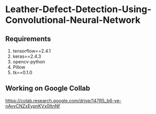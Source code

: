 # Leather-Defect-Detection-Using-Convolutional-Neural-Network

## Requirements
1. tensorflow==2.4.1
2. keras==2.4.3
3. opencv-python
4. Pillow
5. tk==0.1.0


## Working on Google Collab
https://colab.research.google.com/drive/147R5_b6-ye-nAyyCNZxEypnKVx0ItnNf
